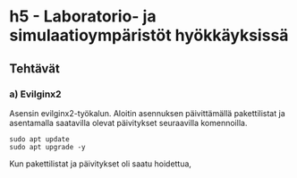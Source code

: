 # h5 - Laboratorio- ja simulaatioympäristöt hyökkäyksissä

## Tehtävät

### a) Evilginx2
Asensin evilginx2-työkalun. Aloitin asennuksen päivittämällä pakettilistat ja asentamalla saatavilla olevat päivitykset seuraavilla komennoilla.

    sudo apt update
    sudo apt upgrade -y

Kun pakettilistat ja päivitykset oli saatu hoidettua, 
